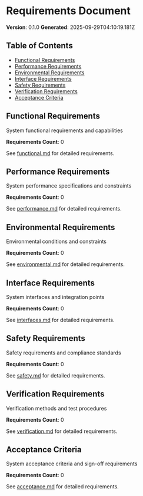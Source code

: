 # Requirements Document

**Version**: 0.1.0
**Generated**: 2025-09-29T04:10:19.181Z

## Table of Contents

- [Functional Requirements](#functional-requirements)
- [Performance Requirements](#performance-requirements)
- [Environmental Requirements](#environmental-requirements)
- [Interface Requirements](#interface-requirements)
- [Safety Requirements](#safety-requirements)
- [Verification Requirements](#verification-requirements)
- [Acceptance Criteria](#acceptance-criteria)

## Functional Requirements

System functional requirements and capabilities

**Requirements Count**: 0

See [functional.md](./functional.md) for detailed requirements.

## Performance Requirements

System performance specifications and constraints

**Requirements Count**: 0

See [performance.md](./performance.md) for detailed requirements.

## Environmental Requirements

Environmental conditions and constraints

**Requirements Count**: 0

See [environmental.md](./environmental.md) for detailed requirements.

## Interface Requirements

System interfaces and integration points

**Requirements Count**: 0

See [interfaces.md](./interfaces.md) for detailed requirements.

## Safety Requirements

Safety requirements and compliance standards

**Requirements Count**: 0

See [safety.md](./safety.md) for detailed requirements.

## Verification Requirements

Verification methods and test procedures

**Requirements Count**: 0

See [verification.md](./verification.md) for detailed requirements.

## Acceptance Criteria

System acceptance criteria and sign-off requirements

**Requirements Count**: 0

See [acceptance.md](./acceptance.md) for detailed requirements.

